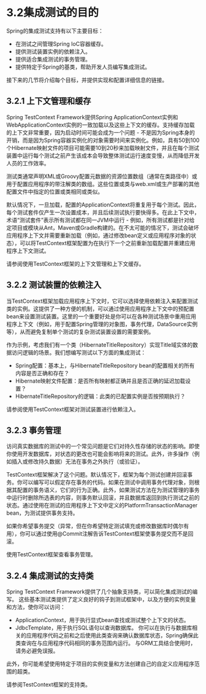 # 3.2集成测试的目的

Spring的集成测试支持有以下主要目标：

* 在测试之间管理Spring IoC容器缓存。
* 提供测试装置实例的依赖注入。
* 提供适合集成测试的事务管理。
* 提供特定于Spring的基类，帮助开发人员编写集成测试。

接下来的几节将介绍每个目标，并提供实现和配置详细信息的链接。

## 3.2.1 上下文管理和缓存

Spring TestContext Framework提供Spring ApplicationContext实例和WebApplicationContext实例的一致加载以及这些上下文的缓存。支持缓存加载的上下文非常重要，因为启动时间可能会成为一个问题 - 不是因为Spring本身的开销，而是因为Spring容器实例化的对象需要时间来实例化。例如，具有50到100个Hibernate映射文件的项目可能需要10到20秒来加载映射文件，并且在每个测试装置中运行每个测试之前产生该成本会导致整体测试运行速度变慢，从而降低开发人员的工作效率。

测试类通常声明XML或Groovy配置元数据的资源位置数组（通常在类路径中）或用于配置应用程序的带注解类的数组。这些位置或类与web.xml或生产部署的其他配置文件中指定的位置或类相同或类似。

默认情况下，一旦加载，配置的ApplicationContext将重复用于每个测试。因此，每个测试套件仅产生一次设置成本，并且后续测试执行要快得多。在此上下文中，术语“测试套件”表示所有测试都在同一JVM中运行 - 例如，所有测试都是针对给定项目或模块从Ant，Maven或Gradle构建的。在不太可能的情况下，测试会破坏应用程序上下文并需要重新加载（例如，通过修改bean定义或应用程序对象的状态），可以将TestContext框架配置为在执行下一个之前重新加载配置并重建应用程序上下文测试。

请参阅使用TestContext框架的上下文管理和上下文缓存。

## 3.2.2 测试装置的依赖注入

当TestContext框架加载应用程序上下文时，它可以选择使用依赖注入来配置测试类的实例。这提供了一种方便的机制，可以通过使用应用程序上下文中的预配置bean来设置测试装置。这里的一个重要好处是你可以在各种测试场景中重用应用程序上下文（例如，用于配置Spring管理的对象图，事务代理，DataSource实例等），从而避免复制单个测试的复杂测试装置设置的需要案例。

作为示例，考虑我们有一个类（HibernateTitleRepository）实现Title域实体的数据访问逻辑的场景。我们想编写测试以下方面的集成测试：

* Spring配置：基本上，与HibernateTitleRepository bean的配置相关的所有内容是否正确和存在？
* Hibernate映射文件配置：是否所有映射都正确并且是否正确的延迟加载设置？
* HibernateTitleRepository的逻辑：此类的已配置实例是否按预期执行？

请参阅使用TestContext框架对测试装置进行依赖注入。

## 3.2.3 事务管理

访问真实数据库的测试中的一个常见问题是它们对持久性存储的状态的影响。即使你使用开发数据库，​​对状态的更改也可能会影响将来的测试。此外，许多操作（例如插入或修改持久数据）无法在事务之外执行（或验证）。

TestContext框架解决了这个问题。默认情况下，框架为每个测试创建并回滚事务。你可以编写可以假定存在事务的代码。如果在测试中调用事务代理对象，则根据其配置的事务语义，它们的行为正确。此外，如果测试方法在为测试管理的事务中运行时删除所选表的内容，则事务默认回滚，并且数据库返回到执行测试之前的状态。通过使用在测试的应用程序上下文中定义的PlatformTransactionManager bean，为测试提供事务支持。

如果你希望事务提交（异常，但在你希望特定测试填充或修改数据库时偶尔有用），你可以通过使用@Commit注解告诉TestContext框架使事务提交而不是回滚。

使用TestContext框架查看事务管理。

## 3.2.4 集成测试的支持类

Spring TestContext Framework提供了几个抽象支持类，可以简化集成测试的编写。 这些基本测试类提供了定义良好的钩子到测试框架中，以及方便的实例变量和方法，使你可以访问：

* ApplicationContext，用于执行显式bean查找或测试整个上下文的状态。
* JdbcTemplate，用于执行SQL语句以查询数据库。 你可以在执行与数据库相关的应用程序代码之前和之后使用此类查询来确认数据库状态，Spring确保此类查询在与应用程序代码相同的事务范围内运行。 与ORM工具结合使用时，请务必避免误报。

此外，你可能希望使用特定于项目的实例变量和方法创建自己的自定义应用程序范围的超类。

请参阅TestContext框架的支持类。

